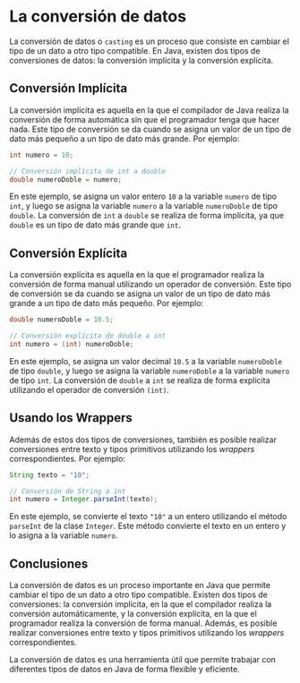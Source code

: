 # La conversión de datos

La conversión de datos o `casting` es un proceso que consiste en cambiar el tipo de un dato a otro tipo compatible. En
Java, existen dos tipos de conversiones de datos: la conversión implícita y la conversión explícita.

## Conversión Implícita

La conversión implícita es aquella en la que el compilador de Java realiza la conversión de forma automática sin que el
programador tenga que hacer nada. Este tipo de conversión se da cuando se asigna un valor de un tipo de dato más pequeño
a un tipo de dato más grande. Por ejemplo:

```java
int numero = 10;

// Conversión implícita de int a double
double numeroDoble = numero;
```

En este ejemplo, se asigna un valor entero `10` a la variable `numero` de tipo `int`, y luego se asigna la
variable `numero` a la variable `numeroDoble` de tipo `double`. La conversión de `int` a `double` se realiza de forma
implícita, ya que `double` es un tipo de dato más grande que `int`.

## Conversión Explícita

La conversión explícita es aquella en la que el programador realiza la conversión de forma manual utilizando un operador
de conversión. Este tipo de conversión se da cuando se asigna un valor de un tipo de dato más grande a un tipo de dato
más pequeño. Por ejemplo:

```java
double numeroDoble = 10.5;

// Conversión explícita de double a int
int numero = (int) numeroDoble;
```

En este ejemplo, se asigna un valor decimal `10.5` a la variable `numeroDoble` de tipo `double`, y luego se asigna la
variable `numeroDoble` a la variable `numero` de tipo `int`. La conversión de `double` a `int` se realiza de forma
explícita utilizando el operador de conversión `(int)`.

## Usando los Wrappers

Además de estos dos tipos de conversiones, también es posible realizar conversiones entre texto y tipos primitivos
utilizando los *wrappers* correspondientes. Por ejemplo:

```java
String texto = "10";

// Conversión de String a int
int numero = Integer.parseInt(texto);
```

En este ejemplo, se convierte el texto `"10"` a un entero utilizando el método `parseInt` de la clase `Integer`. Este
método convierte el texto en un entero y lo asigna a la variable `numero`.

## Conclusiones

La conversión de datos es un proceso importante en Java que permite cambiar el tipo de un dato a otro tipo compatible.
Existen dos tipos de conversiones: la conversión implícita, en la que el compilador realiza la conversión
automáticamente, y la conversión explícita, en la que el programador realiza la conversión de forma manual. Además, es
posible realizar conversiones entre texto y tipos primitivos utilizando los *wrappers* correspondientes.

La conversión de datos es una herramienta útil que permite trabajar con diferentes tipos de datos en Java de forma
flexible y eficiente.